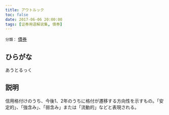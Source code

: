 ```yaml
---
title: アウトルック
toc: false
date: 2017-06-06 20:00:00
tags: [证券用语解说集, 債券]
---
```


`分類：` [債券](/tags/債券/)

## ひらがな

あうとるっく

## 説明

信用格付けのうち、今後1、2年のうちに格付が遷移する方向性を示すもの。「安定的」、「強含み」、「弱含み」または「流動的」などと表現される。
